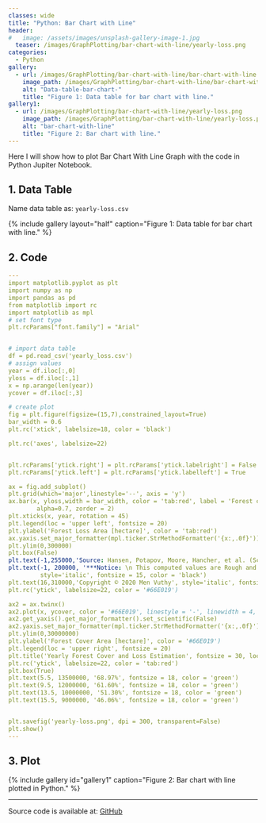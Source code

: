 ```yaml
---
classes: wide
title: "Python: Bar Chart with Line"
header:
#   image: /assets/images/unsplash-gallery-image-1.jpg
  teaser: /images/GraphPlotting/bar-chart-with-line/yearly-loss.png
categories:
  - Python
gallery:
  - url: /images/GraphPlotting/bar-chart-with-line/bar-chart-with-line.png
    image_path: /images/GraphPlotting/bar-chart-with-line/bar-chart-with-line.png
    alt: "Data-table-bar-chart-"
    title: "Figure 1: Data table for bar chart with line."
gallery1:
  - url: /images/GraphPlotting/bar-chart-with-line/yearly-loss.png
    image_path: /images/GraphPlotting/bar-chart-with-line/yearly-loss.png
    alt: "bar-chart-with-line"
    title: "Figure 2: Bar chart with line."
---
```


Here I will show how to plot Bar Chart With Line Graph with the code in Python Jupiter Notebook.


## 1. Data Table

Name data table as: `yearly-loss.csv`

{% include gallery layout="half" caption="Figure 1: Data table for bar chart with line." %}

## 2. Code

```yaml
---
import matplotlib.pyplot as plt
import numpy as np
import pandas as pd
from matplotlib import rc
import matplotlib as mpl
# set font type
plt.rcParams["font.family"] = "Arial"


# import data table
df = pd.read_csv('yearly_loss.csv')
# assign values
year = df.iloc[:,0]
yloss = df.iloc[:,1]
x = np.arange(len(year))
ycover = df.iloc[:,3]

# create plot
fig = plt.figure(figsize=(15,7),constrained_layout=True) 
bar_width = 0.6
plt.rc('xtick', labelsize=18, color = 'black')

plt.rc('axes', labelsize=22)


plt.rcParams['ytick.right'] = plt.rcParams['ytick.labelright'] = False
plt.rcParams['ytick.left'] = plt.rcParams['ytick.labelleft'] = True

ax = fig.add_subplot()
plt.grid(which='major',linestyle='--', axis = 'y')
ax.bar(x, yloss,width = bar_width, color = 'tab:red', label = 'Forest cover loss',
        alpha=0.7, zorder = 2)
plt.xticks(x, year, rotation = 45)
plt.legend(loc = 'upper left', fontsize = 20)
plt.ylabel('Forest Loss Area [hectare]', color = 'tab:red')
ax.yaxis.set_major_formatter(mpl.ticker.StrMethodFormatter('{x:,.0f}'))
plt.ylim(0,300000)
plt.box(False)
plt.text(-1,255000,'Source: Hansen, Potapov, Moore, Hancher, et al. (Science, 2013)', style='italic', fontsize = 15, color = 'black')
plt.text(-1, 200000, '***Notice: \n This computed values are Rough and Unofficial  Estimation \n based on the instruction from Google Earth Engine and \n Dataset Guideline.', 
         style='italic', fontsize = 15, color = 'black')
plt.text(16,310000,'Copyright © 2020 Men Vuthy', style='italic', fontsize = 13, color = 'white')
plt.rc('ytick', labelsize=22, color = '#66E019')

ax2 = ax.twinx()
ax2.plot(x, ycover, color = '#66E019', linestyle = '-', linewidth = 4, marker='o', markersize=8, markeredgecolor = 'darkgreen', label = "Forest cover")
ax2.get_yaxis().get_major_formatter().set_scientific(False)
ax2.yaxis.set_major_formatter(mpl.ticker.StrMethodFormatter('{x:,.0f}'))
plt.ylim(0,30000000)
plt.ylabel('Forest Cover Area [hectare]', color = '#66E019')
plt.legend(loc = 'upper right', fontsize = 20)
plt.title('Yearly Forest Cover and Loss Estimation', fontsize = 30, loc = 'left', fontweight = 'bold', color = 'green')
plt.rc('ytick', labelsize=22, color = 'tab:red')
plt.box(True)
plt.text(5.5, 13500000, '68.97%', fontsize = 18, color = 'green')
plt.text(9.5, 12000000, '61.60%', fontsize = 18, color = 'green')
plt.text(13.5, 10000000, '51.30%', fontsize = 18, color = 'green')
plt.text(15.5, 9000000, '46.06%', fontsize = 18, color = 'green')


plt.savefig('yearly-loss.png', dpi = 300, transparent=False)
plt.show()
---
```

## 3. Plot

{% include gallery id="gallery1" caption="Figure 2: Bar chart with line plotted in Python." %}

-----

Source code is available at: [GitHub](https://github.com/menvuthy/Code_Collection.git)